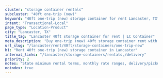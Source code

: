 ```yaml
---
cluster: "storage container rentals"
subcluster: "40ft one-trip (new)"
keyword: "40ft one-trip (new) storage container for rent Lancaster, TX"
intent: "Transactional-Local"
page_type: "Location-Product"
city: "Lancaster, TX"
title_tag: "Lancaster 40ft storage container for rent | LC Container"
meta_description: "Buy one-trip (new) 40ft storage container rent with local delivery in Lancaster, TX. LC Container — local Since 2003. Request a fast quote today."
url_slug: "/lancaster/rent/40ft/storage-containers/one-trip-new"
h1: "Rent 40ft one-trip (new) storage container in Lancaster"
internal_links: "/lancaster/storage-containers/rentals,/delivery"
priority: 2
notes: "State minimum rental terms, monthly rate ranges, delivery/pickup fees, service area."
noindex: true
---
```


<!-- TODO: Add unique city/inventory copy, images, and internal links here. -->
